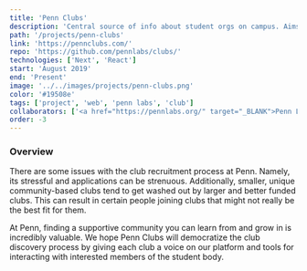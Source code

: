 ```yaml
---
title: 'Penn Clubs'
description: 'Central source of info about student orgs on campus. Aims to make the club discovery process less stressful and better.'
path: '/projects/penn-clubs'
link: 'https://pennclubs.com/'
repo: 'https://github.com/pennlabs/clubs/'
technologies: ['Next', 'React']
start: 'August 2019'
end: 'Present'
image: '../../images/projects/penn-clubs.png'
color: '#19508e'
tags: ['project', 'web', 'penn labs', 'club']
collaborators: ['<a href="https://pennlabs.org/" target="_BLANK">Penn Labs</a>']
order: -3
---
```


### Overview

There are some issues with the club recruitment process at Penn. Namely, its stressful and applications can be strenuous. Additionally, smaller, unique community-based clubs tend to get washed out by larger and better funded clubs. This can result in certain people joining clubs that might not really be the best fit for them.

At Penn, finding a supportive community you can learn from and grow in is incredibly valuable. We hope Penn Clubs will democratize the club discovery process by giving each club a voice on our platform and tools for interacting with interested members of the student body.
